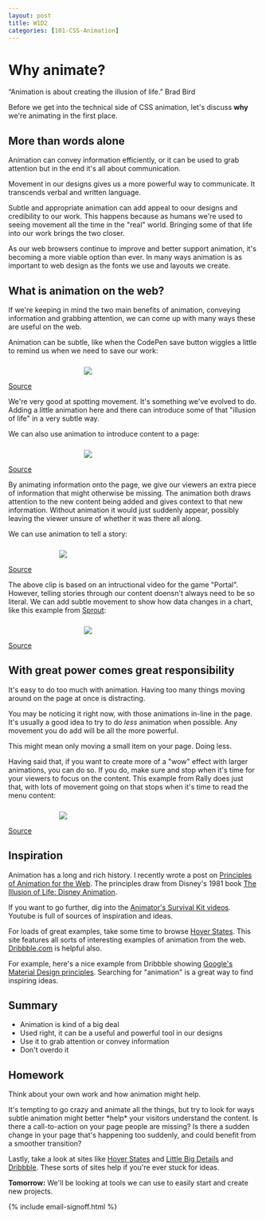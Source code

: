 ```yaml
---
layout: post
title: W1D2
categories: [101-CSS-Animation]
---
```


# Why animate?

<div class="quote callout">
  “Animation is about creating the illusion of life.” 
  <span>Brad Bird</span>
</div>

Before we get into the technical side of CSS animation, let's discuss **why** we're animating in the first place.

## More than words alone

Animation can convey information efficiently, or it can be used to grab attention but in the end it's all about communication.

Movement in our designs gives us a more powerful way to communicate. It transcends verbal and written language.

Subtle and appropriate animation can add appeal to oour designs and credibility to our work. This happens because as humans we're used to seeing movement all the time in the "real" world. Bringing some of that life into our work brings the two closer.

As our web browsers continue to improve and better support animation, it's becoming a more viable option than ever. In many ways animation is as important to web design as the fonts we use and layouts we create.

## What is animation on the web?

If we're keeping in mind the two main benefits of animation, conveying information and grabbing attention, we can come up with many ways these are useful on the web. 

Animation can be subtle, like when the CodePen save button wiggles a little to remind us when we need to save our work:

<div class="example">
<img src="http://s3.amazonaws.com/course-images/save_button.gif" style="max-width: 200px; margin: 24px auto 0; display: block;">

<p class="source"><a href="http://codepen.io/donovanh/pen/KwEQdQ">Source</a></p>
</div>

We're very good at spotting movement. It's something we've evolved to do. Adding a little animation here and there can introduce some of that "illusion of life" in a very subtle way.

We can also use animation to introduce content to a page:

<div class="example">
<img src="http://s3.amazonaws.com/course-images/list_item.gif" style="max-width: 200px; margin: 24px auto 0; display: block;">

<p class="source"><a href="https://cssanimation.rocks/list-items/">Source</a></p>
</div>

By animating information onto the page, we give our viewers an extra piece of information that might otherwise be missing. The animation both draws attention to the new content being added and gives context to that new information. Without animation it would just suddenly appear, possibly leaving the viewer unsure of whether it was there all along.

We can use animation to tell a story:

<div class="example">
<img src="http://s3.amazonaws.com/course-images/portal.gif" style="max-width: 300px; margin: 24px auto 0; display: block;">

<p class="source"><a href="http://hop.ie/portal/">Source</a></p>
</div>

The above clip is based on an intructional video for the game "Portal". However, telling stories through our content doensn't always need to be so literal. We can add subtle movement to show how data changes in a chart, like this example from [Sprout](http://sprout.is):

<div class="example">
<img src="http://s3.amazonaws.com/course-images/sprout.gif" style="max-width: 200px; margin: 24px auto 0; display: block;">

<p class="source"><a href="http://sprout.is">Source</a></p>
</div>

## With great power comes great responsibility

It's easy to do too much with animation. Having too many things moving around on the page at once is distracting. 

You may be noticing it right now, with those animations in-line in the page. It's usually a good idea to try to do *less* animation when possible. Any movement you do add will be all the more powerful.

This might mean only moving a small item on your page. Doing less.

Having said that, if you want to create more of a "wow" effect with larger animations, you can do so. If you do, make sure and stop when it's time for your viewers to focus on the content. This example from Rally does just that, with lots of movement going on that stops when it's time to read the menu content:

<div class="example">
<img src="http://s3.amazonaws.com/course-images/ribbon.gif" style="max-width: 300px; margin: 24px auto 0; display: block;">

<p class="source"><a href="http://beta.rallyinteractive.com/national-parks/">Source</a></p>
</div>


## Inspiration

Animation has a long and rich history. I recently wrote a post on [Principles of Animation for the Web](https://cssanimation.rocks/principles/). The principles draw from Disney's 1981 book [The Illusion of Life: Disney Animation](http://en.wikipedia.org/wiki/12_basic_principles_of_animation).

If you want to go further, dig into the [Animator's Survival Kit videos](https://www.youtube.com/watch?v=loCiTO8qEMI). Youtube is full of sources of inspiration and ideas.

For loads of great examples, take some time to browse [Hover States](http://hoverstat.es/). This site features all sorts of interesting examples of animation from the web. [Dribbble.com](https://dribbble.com/) is helpful also.

For example, here's a nice example from Dribbble showing [Google's Material Design principles](https://dribbble.com/shots/1621920-Google-Material-Design-Free-AE-Project-File). Searching for "animation" is a great way to find inspiring ideas.

## Summary

* Animation is kind of a big deal
* Used right, it can be a useful and powerful tool in our designs
* Use it to grab attention or convey information
* Don't overdo it

<div class="callout">
  <h2>Homework</h2>
  <p>Think about your own work and how animation might help.</p>
  <p>It's tempting to go crazy and animate all the things, but try to look for ways subtle animation might better *help* your visitors understand the content. Is there a call-to-action on your page people are missing? Is there a sudden change in your page that's happening too suddenly, and could benefit from a smoother transition?</p>
  <p>Lastly, take a look at sites like <a href="http://hoverstat.es/">Hover States</a> and <a href="http://littlebigdetails.com/">Little Big Details</a> and <a href="https://dribbble.com/">Dribbble</a>. These sorts of sites help if you're ever stuck for ideas.</p>
</div>

**Tomorrow:** We'll be looking at tools we can use to easily start and create new projects.

{% include email-signoff.html %}

